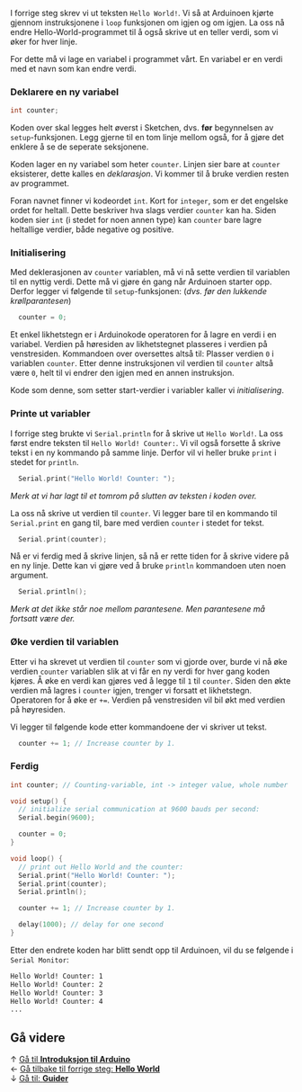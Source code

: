 I forrige steg skrev vi ut teksten `Hello World!`. Vi så at Arduinoen kjørte gjennom instruksjonene i `loop` funksjonen om igjen og om igjen. La oss nå endre Hello-World-programmet til å også skrive ut en teller verdi, som vi øker for hver linje.

For dette må vi lage en variabel i programmet vårt. En variabel er en verdi med et navn som kan endre verdi.

### Deklarere en ny variabel

``` cpp
int counter;
```

Koden over skal legges helt øverst i Sketchen, dvs. **før** begynnelsen av `setup`-funksjonen. Legg gjerne til en tom linje mellom også, for å gjøre det enklere å se de seperate seksjonene.

Koden lager en ny variabel som heter `counter`. Linjen sier bare at `counter` eksisterer, dette kalles en *deklarasjon*. Vi kommer til å bruke verdien resten av programmet.

Foran navnet finner vi kodeordet `int`. Kort for `integer`, som er det engelske ordet for heltall. Dette beskriver hva slags verdier `counter` kan ha. Siden koden sier `int` (i stedet for noen annen type) kan `counter` bare lagre heltallige verdier, både negative og positive.

### Initialisering

Med deklerasjonen av `counter` variablen, må vi nå sette verdien til variablen til en nyttig verdi. Dette må vi gjøre én gang når Arduinoen starter opp. Derfor legger vi følgende til `setup`-funksjonen: (*dvs. før den lukkende krøllparantesen*)

``` cpp
  counter = 0;
```

Et enkel likhetstegn er i Arduinokode operatoren for å lagre en verdi i en variabel. Verdien på høresiden av likhetstegnet plasseres i verdien på venstresiden. Kommandoen over oversettes altså til: Plasser verdien `0` i variablen `counter`. Etter denne instruksjonen vil verdien til `counter` altså være `0`, helt til vi endrer den igjen med en annen instruksjon.

Kode som denne, som setter start-verdier i variabler kaller vi *initialisering*.

### Printe ut variabler

I forrige steg brukte vi `Serial.println` for å skrive ut `Hello World!`. La oss først endre teksten til `Hello World! Counter:`. Vi vil også forsette å skrive tekst i en ny kommando på samme linje. Derfor vil vi heller bruke `print` i stedet for `println`.

``` cpp
  Serial.print("Hello World! Counter: ");
```

*Merk at vi har lagt til et tomrom på slutten av teksten i koden over.*

La oss nå skrive ut verdien til `counter`. Vi legger bare til en kommando til `Serial.print` en gang til, bare med verdien `counter` i stedet for tekst.

``` cpp
  Serial.print(counter);
```

Nå er vi ferdig med å skrive linjen, så nå er rette tiden for å skrive videre på en ny linje. Dette kan vi gjøre ved å bruke `println` kommandoen uten noen argument.

``` cpp
  Serial.println();
```

*Merk at det ikke står noe mellom parantesene. Men parantesene må fortsatt være der.*

### Øke verdien til variablen

Etter vi ha skrevet ut verdien til `counter` som vi gjorde over, burde vi nå øke verdien `counter` variablen slik at vi får en ny verdi for hver gang koden kjøres. Å øke en verdi kan gjøres ved å legge til `1` til `counter`. Siden den økte verdien må lagres i `counter` igjen, trenger vi forsatt et likhetstegn.  
Operatoren for å øke er `+=`. Verdien på venstresiden vil bil økt med verdien på høyresiden.

Vi legger til følgende kode etter kommandoene der vi skriver ut tekst.

``` cpp
  counter += 1; // Increase counter by 1.
```

### Ferdig

``` cpp
int counter; // Counting-variable, int -> integer value, whole number

void setup() {
  // initialize serial communication at 9600 bauds per second:
  Serial.begin(9600);

  counter = 0;
}

void loop() {
  // print out Hello World and the counter:
  Serial.print("Hello World! Counter: ");
  Serial.print(counter);
  Serial.println();

  counter += 1; // Increase counter by 1.

  delay(1000); // delay for one second
}
```

Etter den endrete koden har blitt sendt opp til Arduinoen, vil du se følgende i `Serial Monitor`:

``` txt
Hello World! Counter: 1
Hello World! Counter: 2
Hello World! Counter: 3
Hello World! Counter: 4
...
```

## Gå videre

&uarr; [Gå til **Introduksjon til Arduino**][intro-prog-home]  
&larr; [Gå tilbake til forrige steg: **Hello World**][hello-world]  
&darr; [Gå til: **Guider**][guides]  

[intro-prog-home]: Introduksjon-til-Arduino-programmering
[hello-world]: Arduino-varianten-av-Hello-World
[guides]: airbit-Guider
